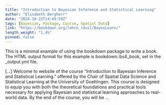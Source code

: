 ```yaml
---
title: "Introduction to Bayesian Inference and Statistical Learning"
author: "Elisabeth Bergherr"
date: "2024-10-22T14:49:59Z"
tags: [Bayesian, Package, Course, Spatial Data]
link: "https://bookdown.org/lehre_rdusl/BayesLearn/"
length_weight: "1.4%"
pinned: false
---
```


<p>This is a minimal example of using the bookdown package to write a book.
The HTML output format for this example is bookdown::bs4_book,
set in the _output.yml file.</p> [...] Welcome to website of the course “Introduction to Bayesian Inference and Statistical Learning.” offered by the Chair of Spatial Data Science and Statistical Learning at the University of Goettingen. This course is designed to equip you with both the theoretical foundations and practical tools necessary for applying Bayesian and statistical learning approaches to real-world data. By the end of the course, you will be ...

